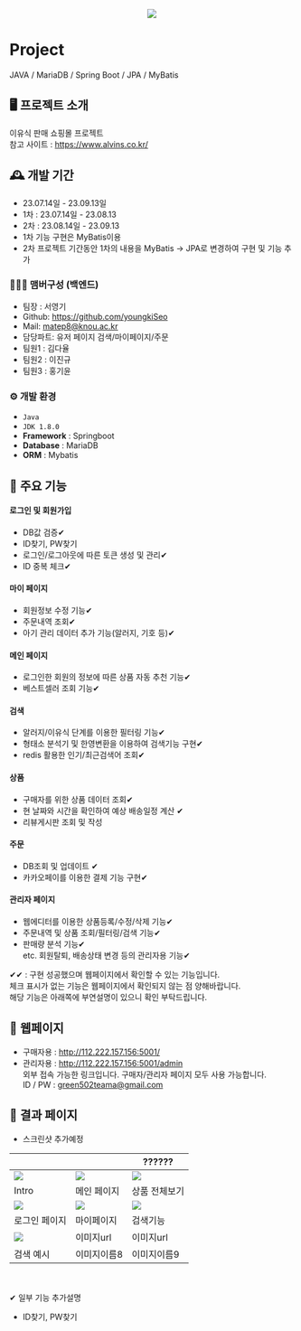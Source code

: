 <p align="center">
  <img src="https://github.com/youngkiSeo/babymeal/assets/132994346/416253d6-efc0-4c12-b417-6f049dc35b4b">
</p>

# Project
JAVA / MariaDB / Spring Boot / JPA / MyBatis

## 🖥️ 프로젝트 소개
이유식 판매 쇼핑몰 프로젝트 <br>
참고 사이트 : https://www.alvins.co.kr/

## 🕰️ 개발 기간
* 23.07.14일 - 23.09.13일 
* 1차 : 23.07.14일 - 23.08.13
* 2차 : 23.08.14일 - 23.09.13 <br>
* 1차 기능 구현은 MyBatis이용
* 2차 프로젝트 기간동안 1차의 내용을 MyBatis -> JPA로 변경하여 구현 및 기능 추가

### 🧑‍🤝‍🧑 맴버구성 (백엔드)
- 팀장  : 서영기
- Github: https://github.com/youngkiSeo
- Mail: matep8@knou.ac.kr
- 담당파트: 유저 페이지 검색/마이페이지/주문
- 팀원1 : 김다율
- 팀원2 : 이진규
- 팀원3 : 홍기윤

### ⚙️ 개발 환경
- `Java`
- `JDK 1.8.0`
- **Framework** : Springboot
- **Database** : MariaDB
- **ORM** : Mybatis

## 📌 주요 기능
#### 로그인 및 회원가입 
- DB값 검증✔
- ID찾기, PW찾기 
- 로그인/로그아웃에 따른 토큰 생성 및 관리✔
- ID 중복 체크✔

#### 마이 페이지
- 회원정보 수정 기능✔
- 주문내역 조회✔
- 아기 관리 데이터 추가 기능(알러지, 기호 등)✔

#### 메인 페이지
- 로그인한 회원의 정보에 따른 상품 자동 추천 기능✔
- 베스트셀러 조회 기능✔

#### 검색
- 알러지/이유식 단계를 이용한 필터링 기능✔
- 형태소 분석기 및 한영변환을 이용하여 검색기능 구현✔
- redis 활용한 인기/최근검색어 조회✔

#### 상품
- 구매자를 위한 상품 데이터 조회✔
- 현 날짜와 시간을 확인하여 예상 배송일정 계산 ✔
- 리뷰게시판 조회 및 작성

#### 주문
- DB조회 및 업데이트 ✔
- 카카오페이를 이용한 결제 기능 구현✔

#### 관리자 페이지
- 웹에디터를 이용한 상품등록/수정/삭제 기능✔
- 주문내역 및 상품 조회/필터링/검색 기능✔
- 판매량 분석 기능✔ <br>
etc. 회원탈퇴, 배송상태 변경 등의 관리자용 기능✔

✔✔ : 구현 성공했으며 웹페이지에서 확인할 수 있는 기능입니다. <br>
체크 표시가 없는 기능은 웹페이지에서 확인되지 않는 점 양해바랍니다. <br>
해당 기능은 아래쪽에 부연설명이 있으니 확인 부탁드립니다.




## 📌 웹페이지
* 구매자용 : http://112.222.157.156:5001/ <br>
* 관리자용 : http://112.222.157.156:5001/admin <br>
외부 접속 가능한 링크입니다. 구매자/관리자 페이지 모두 사용 가능합니다. <br>
ID / PW : green502teama@gmail.com 



## 📌 결과 페이지
* 스크린샷 추가예정

|                                                                                                      |                                                                                                          | ??????                                                                                                   |
|----------------------------------------------------------------------------------------------------------|----------------------------------------------------------------------------------------------------------|----------------------------------------------------------------------------------------------------------|
| <img src="https://github.com/youngkiSeo/babymeal/assets/132994346/416253d6-efc0-4c12-b417-6f049dc35b4b"> | <img src="https://github.com/youngkiSeo/babymeal/assets/132994346/2606b755-84dc-442a-bbe4-31d5c5ca1dee"> | <img src="https://github.com/youngkiSeo/babymeal/assets/132994346/153f1d8d-ded6-4543-b311-fd41b27f64bf"> |
| Intro                                                                                                    | 메인 페이지                                                                                                   | 상품 전체보기                                                                                                  |
| <img src="https://github.com/youngkiSeo/babymeal/assets/132994346/98951ae4-86d1-483f-904a-4c20bc6cfc91"> | <img src="https://github.com/youngkiSeo/babymeal/assets/132994346/048e1236-d271-43bd-b30a-a50460b97b63"> | <img src="https://github.com/youngkiSeo/babymeal/assets/132994346/97e82501-5cbd-4f39-b876-c09694d2bc07"> |
| 로그인 페이지                                                                                                  | 마이페이지                                                                                                    | 검색기능                                                                                                     |
| <img src="https://github.com/youngkiSeo/babymeal/assets/132994346/d2bd275b-47cb-47ed-b230-54ebbf839fc3"> | 이미지url                                                                                                   | 이미지url                                                                                      |
| 검색 예시                                                                                             | 이미지이름8                                                                                                   | 이미지이름9                                                                                                   |


<br>
<br>
✔ 일부 기능 추가설명 

- ID찾기, PW찾기 
